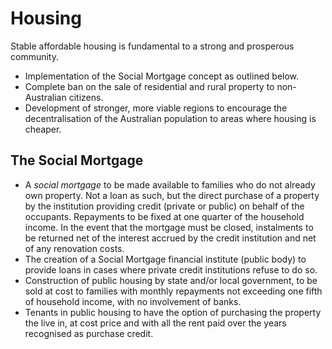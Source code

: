 # Housing

Stable affordable housing is fundamental to a strong and prosperous community.

* Implementation of the Social Mortgage concept as outlined below.
* Complete ban on the sale of residential and rural property to non-Australian citizens.
* Development of stronger, more viable regions to encourage the decentralisation of the Australian population to areas where housing is cheaper.

## The Social Mortgage

* A *social mortgage* to be made available to families who do not already own property. Not a loan as such, but the direct purchase of a property by the institution providing credit (private or public) on behalf of the occupants. Repayments to be fixed at one quarter of the household income. In the event that the mortgage must be closed, instalments to be returned net of the interest accrued by the credit institution and net of any renovation costs.
* The creation of a Social Mortgage financial institute (public body) to provide loans in cases where private credit institutions refuse to do so.
* Construction of public housing by state and/or local government, to be sold at cost to families with monthly repayments not exceeding one fifth of household income, with no involvement of banks.
* Tenants in public housing to have the option of purchasing the property the live in, at cost price and with all the rent paid over the years recognised as purchase credit.

